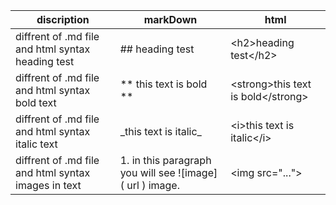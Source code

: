 discription  | markDown  |  html |
|---|---|---|
 diffrent of .md file and html syntax heading test  |  \#\# heading test |  &lt;h2&gt;heading test&lt;/h2&gt; |
 diffrent of .md file and html syntax bold text   |  \*\* this text is bold \*\* | &lt;strong&gt;this text is bold&lt;/strong&gt;  |
diffrent of .md file and html syntax italic text  |  \_this text is italic\_ |  &lt;i&gt;this text is italic&lt;/i&gt; |
diffrent of .md file and html syntax images in text  |  1. in this paragraph you will see \!\[image\]\( url \) image. |  &lt;img src="..."&gt; |
